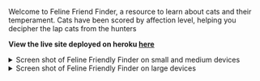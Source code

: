 Welcome to Feline Friend Finder, a resource to learn about cats and their temperament. Cats have been scored by affection level, helping you decipher the lap cats from the hunters 

**View the live site deployed on heroku [here](https://feline-friend-finder.herokuapp.com/)**

<details>
<summary>Screen shot of Feline Friendly Finder on small and medium devices</summary>

![Screen shot of Feline Friendly finder on small and medium devices](screenshot-sm-md.png)
</details>
<details>
<summary>Screen shot of Feline Friendly Finder on large devices</summary>

![Screen shot of Feline Friendly finder on small and medium devices](screenshot-lg.png)
</details>